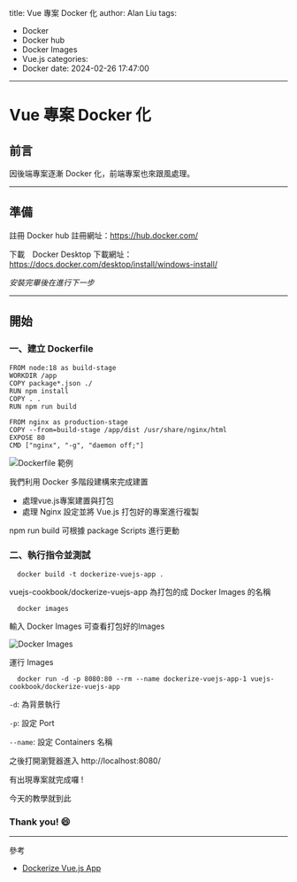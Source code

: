 title: Vue 專案 Docker 化
author: Alan Liu
tags:
  - Docker
  - Docker hub
  - Docker Images
  - Vue.js
categories:
  - Docker
date: 2024-02-26 17:47:00
---
# Vue 專案 Docker 化

## 前言

因後端專案逐漸 Docker 化，前端專案也來跟風處理。

---

## 準備

註冊 Docker hub
註冊網址：https://hub.docker.com/

下載　Docker Desktop
下載網址：https://docs.docker.com/desktop/install/windows-install/

*安裝完畢後在進行下一步*

---

## 開始

### 一、建立 Dockerfile

```Dockerfile=
FROM node:18 as build-stage
WORKDIR /app
COPY package*.json ./
RUN npm install
COPY . .
RUN npm run build

FROM nginx as production-stage
COPY --from=build-stage /app/dist /usr/share/nginx/html
EXPOSE 80
CMD ["nginx", "-g", "daemon off;"]
```

![Dockerfile 範例](1708943495204.jpg)

我們利用 Docker 多階段建構來完成建置

* 處理vue.js專案建置與打包 
* 處理 Nginx 設定並將 Vue.js 打包好的專案進行複製

npm run build 可根據 package Scripts 進行更動

### 二、執行指令並測試


```shell#=
  docker build -t dockerize-vuejs-app .
```

vuejs-cookbook/dockerize-vuejs-app 為打包的成 Docker Images 的名稱

```shell#=
  docker images
```

輸入 Docker Images 可查看打包好的Images

![Docker Images](1708943480518.jpg)


運行 Images

```shell#=
  docker run -d -p 8080:80 --rm --name dockerize-vuejs-app-1 vuejs-cookbook/dockerize-vuejs-app
```

`-d`: 為背景執行

`-p`: 設定 Port

`--name`: 設定 Containers 名稱

之後打開瀏覽器進入 http://localhost:8080/

有出現專案就完成囉 !

今天的教學就到此

### Thank you! :smile:

---

參考

- [Dockerize Vue.js App](https://v2.vuejs.org/v2/cookbook/dockerize-vuejs-app)
